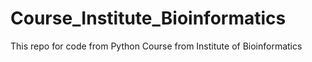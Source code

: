 # Course_Institute_Bioinformatics
This repo for code from Python Course from Institute of Bioinformatics
